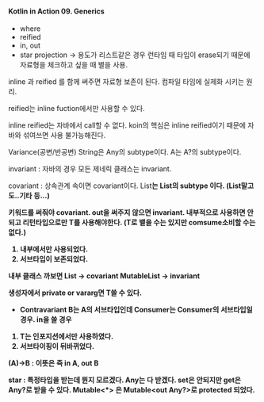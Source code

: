 #### Kotlin in Action 09. Generics
* where
* reified
* in, out
* star projection
-> 용도가 리스트같은 경우 런타임 때 타입이 erase되기 때문에 자료형을 체크하고 싶을 때 별을 사용.

inline 과 reified 를 함께 써주면 자료형 보존이 된다.
컴파일 타임에 실제화 시키는 원리.

reified는 inline fuction에서만 사용할 수 있다.

inline reified는 자바에서 call할 수 없다.
koin의 핵심은 inline reified이기 때문에 자바와 섞여쓰면 사용 불가능해진다.

Variance(공변/반공변)
String은 Any의 subtype이다.
A는 A?의 subtype이다.

invariant : 자바의 경우 모든 제네릭 클래스는 invariant.

covariant : 상속관계 속이면 covariant이다.
List<B>는 List<A>의 subtype 이다. (List말고도..기타 등...)

<out>키워드를 써줘야 covariant.
out을 써주지 않으면 invariant. 내부적으로 사용하면 안되고 리턴타입으로만 T를 사용해야한다.
(T로 뱉을 수는 있지만 comsume소비할 수는 없다.)
1. 내부에서만 사용되었다.
2. 서브타입이 보존되었다.

내부 클래스 까보면
List -> covariant 
MutableList -> invariant

생성자에서 private or vararg면 T쓸 수 있다.
* Contravariant
B는 A의 서브타입인데 Consumer<B>는 Consumer<A>의 서브타입일 경우.
in을 쓸 경우
1. T는 인포지션에서만 사용하였다.
2. 서브타이핑이 뒤바뀌었다.


(A)->B
: 이뜻은 즉 in A, out B

star : 특정타입을 받는데 뭔지 모르겠다. Any는 다 받겠다.
set은 안되지만 get은 Any?로 받을 수 있다.
Mutable<*> 은 Mutable<out Any?>로 protected 되었다.

